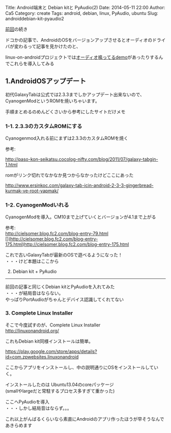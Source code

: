 Title: Android端末と Debian kitと PyAudio(2)
Date: 2014-05-11 22:00
Author: Ca5
Category: create
Tags: android, debian, linux, PyAudio, ubuntu
Slug: androiddebian-kit-pyaudio2

[前回](http://blog.ca54makske.com/blog/2014/05/04/androiddebian-kit-pyaudio/)の続き

ドコかの記事で、AndroidのOSをバージョンアップさせるとオーディオのドライバが変わるって記事を見かけたのと、  

linux-on-androidプロジェクトでは[オーディオ鳴ってるdemo](https://www.youtube.com/watch?v=3_AiWoTjO78)があったりするんでこれらを導入してみる

1.AndroidOSアップデート
-----------------------

初代GalaxyTabは公式では2.3.3までしかアップデート出来ないので、  
CyanogenModというROMを焼いちゃいます。

手順まとめるのめんどくさいから参考にしたサイトだけメモ

### 1-1. 2.3.3のカスタムROMにする

Cyanogenmod入れる前にまずは2.3.3のカスタムROMを焼く

参考:  

[http://paso-kon-seikatsu.cocolog-nifty.com/blog/2011/07/galaxy-tabgin-1.html  
](http://paso-kon-seikatsu.cocolog-nifty.com/blog/2011/07/galaxy-tabgin-1.html)

romがリンク切れでなかなか見つからなかったけどここにあった  

[http://www.ersinkoc.com/galaxy-tab-icin-android-2-3-3-gingerbread-kurmak-ve-root-yapmak/  
](http://www.ersinkoc.com/galaxy-tab-icin-android-2-3-3-gingerbread-kurmak-ve-root-yapmak/)

### 1-2. CyanogenModいれる

CyanogenModを導入。CM10まで上げていくとバージョンが4.1まで上がる

参考:  
[http://cielsomer.blog.fc2.com/blog-entry-79.html  
](http://cielsomer.blog.fc2.com/blog-entry-79.html)[](</a>http://cielsomer.blog.fc2.com/blog-entry-175.html)http://cielsomer.blog.fc2.com/blog-entry-175.html  
</a>

これで古いGalaxyTabが最新のOSで遊べるようになった！  
・・・けど本題はここから

2. Debian kit + PyAudio
-----------------------

前回の記事と同じくDebian kitとPyAudioを入れてみた  
・・・が結局音はならない。  
やっぱりPortAudioがちゃんとデバイス認識してくれてない

### 3. Complete Linux Installer

そこで今度試すのが、Complete Linux Installer  
<http://linuxonandroid.org/>

これもDebian kit同様インストールは簡単。  

<https://play.google.com/store/apps/details?id=com.zpwebsites.linuxonandroid>  

ここからアプリをインストールし、中の説明通りにOSをインストールしていく。

インストールしたのは Ubuntu13.04のcoreパッケージ  
(smallやlargeだと常駐するプロセス多すぎて重かった)

ここへPyAudioを導入  
・・・しかし結局音はならず。。。

これ以上がんばるくらいなら素直にAndroidのアプリ作ったほうが早そうなんであきらめます
